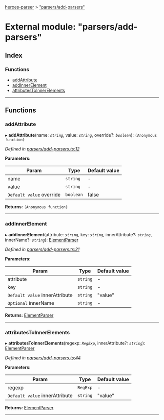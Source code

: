 [heroes-parser](../README.md) > ["parsers/add-parsers"](../modules/_parsers_add_parsers_.md)

# External module: "parsers/add-parsers"

## Index

### Functions

* [addAttribute](_parsers_add_parsers_.md#addattribute)
* [addInnerElement](_parsers_add_parsers_.md#addinnerelement)
* [attributesToInnerElements](_parsers_add_parsers_.md#attributestoinnerelements)

---

## Functions

<a id="addattribute"></a>

###  addAttribute

▸ **addAttribute**(name: *`string`*, value: *`string`*, override?: *`boolean`*): `(Anonymous function)`

*Defined in [parsers/add-parsers.ts:12](https://github.com/joeistas/heroes-parser/blob/be29d1f/src/parsers/add-parsers.ts#L12)*

**Parameters:**

| Param | Type | Default value |
| ------ | ------ | ------ |
| name | `string` | - |
| value | `string` | - |
| `Default value` override | `boolean` | false |

**Returns:** `(Anonymous function)`

___
<a id="addinnerelement"></a>

###  addInnerElement

▸ **addInnerElement**(attribute: *`string`*, key: *`string`*, innerAttribute?: *`string`*, innerName?: *`string`*): [ElementParser](_parsers_index_.md#elementparser)

*Defined in [parsers/add-parsers.ts:21](https://github.com/joeistas/heroes-parser/blob/be29d1f/src/parsers/add-parsers.ts#L21)*

**Parameters:**

| Param | Type | Default value |
| ------ | ------ | ------ |
| attribute | `string` | - |
| key | `string` | - |
| `Default value` innerAttribute | `string` | &quot;value&quot; |
| `Optional` innerName | `string` | - |

**Returns:** [ElementParser](_parsers_index_.md#elementparser)

___
<a id="attributestoinnerelements"></a>

###  attributesToInnerElements

▸ **attributesToInnerElements**(regexp: *`RegExp`*, innerAttribute?: *`string`*): [ElementParser](_parsers_index_.md#elementparser)

*Defined in [parsers/add-parsers.ts:44](https://github.com/joeistas/heroes-parser/blob/be29d1f/src/parsers/add-parsers.ts#L44)*

**Parameters:**

| Param | Type | Default value |
| ------ | ------ | ------ |
| regexp | `RegExp` | - |
| `Default value` innerAttribute | `string` | &quot;value&quot; |

**Returns:** [ElementParser](_parsers_index_.md#elementparser)

___

